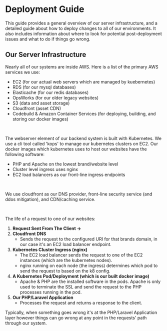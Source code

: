 # Deployment Guide

This guide provides a general overview of our server infrastructure, and a detailed guide about how to deploy changes 
to all of our environments. It also includes information about where to look for potential post-deployment 
issues and what to do if things go wrong.

## Our Server Infrastructure

Nearly all of our systems are inside AWS. Here is a list of the primary AWS services we use:
- EC2 (for our actual web servers which are managed by kuebernetes)
- RDS (for our mysql databases)
- Elasticache (for our redis databases)
- OpsWorks (for our older legacy websites)
- S3 (data and asset storage)
- Cloudfront (asset CDN)
- Codebuild & Amazon Container Services (for deploying, building, and storing our docker images)

<br>
  
The webserver element of our backend system is built with Kubernetes. We use a cli tool called 'kops' to manage our 
kubernetes clusters on EC2.
Our docker images which kubernetes uses to host our websites have the following software:
- PHP and Apache on the lowest brand/website level
- Cluster level ingress uses nginx
- EC2 load balancers as our front-line ingress endpoints

<br>

We use cloudfront as our DNS provider, front-line security service (and ddos mitigation), and CDN/caching service.

<br>

The life of a request to one of our websites:

1. **Request Sent From The Client ->** 
1. **Cloudfront DNS**
   - Sends the request to the configured URI for that brands domain, in our case it's an EC2 load balancer endpoint.
1. **Kubernetes Cluster Ingress (nginx)**
   - The EC2 load balancer sends the request to one of the EC2 instances (which are the kubernetes nodes).
   - nginx running on each node (the ingress) determines which pod to send the request to based on the k8 config.
1. **A Kubernetes Pod/Deployment (which is our built docker image)**
   - Apache & PHP are the installed software in the pods. Apache is only used to terminate the SSL and 
     send the request to the PHP processes running in the pod.
1. **Our PHP/Laravel Application**
   - Processes the request and returns a response to the client.
    
Typically, when something goes wrong it's at the PHP/Laravel Application layer however things can go wrong at any point
in the requests' path through our system.